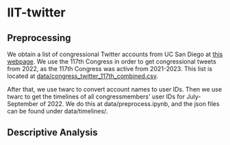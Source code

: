 # IIT-twitter

## Preprocessing
We obtain a list of congressional Twitter accounts from UC San Diego at [this webpage](https://ucsd.libguides.com/congress_twitter). We use the 117th Congress in order to get congressional tweets from 2022, as the 117th Congress was active from 2021-2023. This list is located at [data/congress_twitter_117th_combined.csv](https://github.com/4Freye/IIT-twitter/blob/main/data/congress_twitter_117th_combined.csv).

After that, we use twarc to convert account names to user IDs. Then we use twarc to get the timelines of all congressmembers' user IDs for July-September of 2022. We do this at data/preprocess.ipynb, and the json files can be found under data/timelines/.

## Descriptive Analysis
